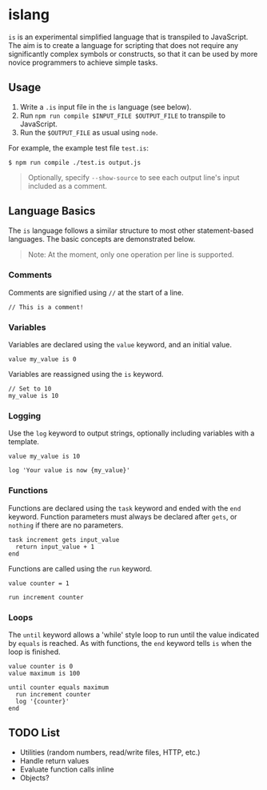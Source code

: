 # islang

`is` is an experimental simplified language that is transpiled to JavaScript. 
The aim is to create a language for scripting that does not require any 
significantly complex symbols or constructs, so that it can be used by more 
novice programmers to achieve simple tasks.


## Usage

1. Write a `.is` input file in the `is` language (see below).
2. Run `npm run compile $INPUT_FILE $OUTPUT_FILE` to transpile to JavaScript.
3. Run the `$OUTPUT_FILE` as usual using `node`.

For example, the example test file `test.is`:

`$ npm run compile ./test.is output.js`

> Optionally, specify `--show-source` to see each output line's input included
> as a comment.


## Language Basics

The `is` language follows a similar structure to most other statement-based
languages. The basic concepts are demonstrated below. 

> Note: At the moment, only one operation per line is supported.


### Comments

Comments are signified using `//` at the start of a line.

```
// This is a comment!
```


### Variables

Variables are declared using the `value` keyword, and an initial value.

```
value my_value is 0
```

Variables are reassigned using the `is` keyword.

```
// Set to 10
my_value is 10
```


### Logging

Use the `log` keyword to output strings, optionally including variables with 
a template.

```
value my_value is 10

log 'Your value is now {my_value}'
```


### Functions

Functions are declared using the `task` keyword and ended with the `end` 
keyword. Function parameters must always be declared after `gets`, or `nothing`
if there are no parameters.

```
task increment gets input_value
  return input_value + 1
end
```

Functions are called using the `run` keyword.

```
value counter = 1

run increment counter
```


### Loops

The `until` keyword allows a 'while' style loop to run until the value indicated
by `equals` is reached. As with functions, the `end` keyword tells `is` when the 
loop is finished.

```
value counter is 0
value maximum is 100

until counter equals maximum
  run increment counter
  log '{counter}'
end
``` 


## TODO List

* Utilities (random numbers, read/write files, HTTP, etc.)
* Handle return values
* Evaluate function calls inline
* Objects?
